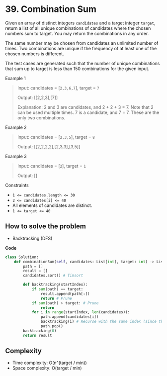 # 39. Combination Sum
<Badge type="warning" text="Medium" />[<Badge type="info" text="LeetCode" />](https://leetcode.com/problems/combination-sum/)

Given an array of distinct integers `candidates` and a target integer `target`, return a list of all unique combinations of candidates where the chosen numbers sum to target. You may return the combinations in any order.

The same number may be chosen from candidates an unlimited number of times. Two combinations are unique if the frequency of at least one of the chosen numbers is different.

The test cases are generated such that the number of unique combinations that sum up to target is less than 150 combinations for the given input.

Example 1
> Input: candidates = [`2,3,6,7`], target = `7`
>
> Output: [[2,2,3],[7]]
>
> Explanation: 2 and 3 are candidates, and 2 + 2 + 3 = 7. Note that 2 can be used multiple times. 7 is a candidate, and 7 = 7. These are the only two combinations.

Example 2
> Input: candidates = [`2,3,5`], target = `8`
>
> Output: [[2,2,2,2],[2,3,3],[3,5]]

Example 3
> Input: candidates = [`2`], target = `1`
>
> Output: []

Constraints
- `1 <= candidates.length <= 30`
- `2 <= candidates[i] <= 40`
- All elements of candidates are distinct.
- `1 <= target <= 40`

## How to solve the problem

- Backtracking (DFS)

**Code**

```Python
class Solution:
    def combinationSum(self, candidates: List[int], target: int) -> List[List[int]]:
        path = []
        result = []
        candidates.sort() # Timsort

        def backtracking(startIndex):
            if sum(path) == target:
                result.append(path[:])
                return # Prune
            if sum(path) > target: # Prune
                return 
            for i in range(startIndex, len(candidates)):
                path.append(candidates[i])
                backtracking(i) # Recurse with the same index (since the same number can be used unlimited times)
                path.pop()
        backtracking(0)
        return result
```

## Complexity
- Time complexity: O(n^(target / min))
- Space complexity: O(target / min)
